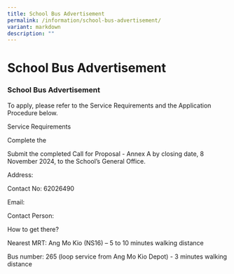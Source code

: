 ```yaml
---
title: School Bus Advertisement
permalink: /information/school-bus-advertisement/
variant: markdown
description: ""
---
```

# **School Bus Advertisement**

### School Bus Advertisement

To apply, please refer to the Service Requirements and the Application Procedure below.

Service Requirements

Complete the

Submit the completed Call for Proposal - Annex A by closing date, 8 November 2024, to the School’s General Office.  

Address:  

Contact No: 62026490

Email: 

Contact Person: 

How to get there?

Nearest MRT: Ang Mo Kio (NS16) – 5 to 10 minutes walking distance

Bus number: 265 (loop service from Ang Mo Kio Depot) - 3 minutes walking distance
